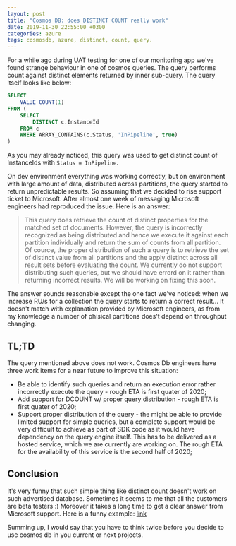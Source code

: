 ```yaml
---
layout: post
title: "Cosmos DB: does DISTINCT COUNT really work"
date: 2019-11-30 22:55:00 +0300
categories: azure
tags: cosmosdb, azure, distinct, count, query.
---
```


For a while ago during UAT testing for one of our monitoring app we've found strange behaviour in one of cosmos queries. The query performs count against distinct elements returned by inner sub-query.
The query itself looks like below:

```sql
SELECT
    VALUE COUNT(1)
FROM (
    SELECT
        DISTINCT c.InstanceId
    FROM c
    WHERE ARRAY_CONTAINS(c.Status, 'InPipeline', true)
)
```

As you may already noticed, this query was used to get distinct count of InstanceIds with `Status = InPipeline`.

On dev environment everything was working correctly, but on environment with large amount of data, distributed across partitions, the query started to return unpredictable results. So assuming that we decided to rise support ticket to Microsoft. After almost one week of messaging Microsoft engineers had reproduced the issue. Here is an answer:

> This query does retrieve the count of distinct properties for the matched set of documents. However, the query is incorrectly recognized as being distributed and hence we execute it against each partition individually and return the sum of counts from all partition.
> Of cource, the proper distribution of such a query is to retrieve the set of distinct value from all partitions and the apply distinct across all result sets before evaluating the count. We currently do not support distributing such queries, but we should have errord on it rather than returning incorrect results. We will be working on fixing this soon.

The answer sounds reasonable except the one fact we've noticed: when we increase RU/s for a collection the query starts to return a correct result... It doesn't match with explanation provided by Microsoft engineers, as from my knowledge a number of phisical partitions does't depend on throughput changing.

## TL;TD

The query mentioned above does not work. Cosmos Db engineers have three work items for a near future to improve this situation:

- Be able to identify such queries and return an execution error rather incorrectly execute the query - rough ETA is first quater of 2020;
- Add support for DCOUNT w/ proper query distribution - rough ETA is first quater of 2020;
- Support proper distribution of the query - the might be able to provide limited support for simple queries, but a complete support would be very difficult to achieve as part of SDK code as it would have dependency on the query engine itself. This has to be delivered as a hosted service, which we are currently are working on. The rough ETA for the availability of this service is the second half of 2020;

## Conclusion

It's very funny that such simple thing like distinct count doesn't work on such advertised database. Sometimes it seems to me that all the customers are beta testers :) Moreover it takes a long time to get a clear answer from Microsoft support. Here is a funny example: [link](https://feedback.azure.com/forums/263030-azure-cosmos-db/suggestions/38610298-bug-incorrect-results-returned-from-count-distinc)

Summing up, I would say that you have to think twice before you decide to use cosmos db in you current or next projects.